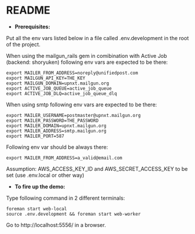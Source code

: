 # README

* **Prerequisites:**

Put all the env vars listed below in a file called .env.development in the root of the project.

When using the mailgun_rails gem in comibination with Active Job (backend: shoryuken) following env vars are expected to be there:

```
export MAILER_FROM_ADDRESS=noreply@unifiedpost.com
export MAILGUN_API_KEY=THE_KEY
export MAILGUN_DOMAIN=upnxt.mailgun.org
export ACTIVE_JOB_QUEUE=active_job_queue
export ACTIVE_JOB_DLQ=active_job_queue_dlq
```

When using smtp following env vars are expected to be there:

```
export MAILER_USERNAME=postmaster@upnxt.mailgun.org
export MAILER_PASSWORD=THE_PASSWORD
export MAILER_DOMAIN=upnxt.mailgun.org
export MAILER_ADDRESS=smtp.mailgun.org
export MAILER_PORT=587
```

Following env var should be always there:


```
export MAILER_FROM_ADDRESS=a_valid@email.com

```

Assumption:
AWS_ACCESS_KEY_ID and AWS_SECRET_ACCESS_KEY to be set (use .env.local or other way)


* **To fire up the demo:**

Type following command in 2 different terminals:

```
foreman start web-local
source .env.development && foreman start web-worker
```

Go to http://localhost:5556/ in a browser.